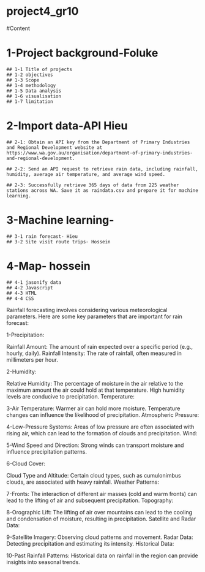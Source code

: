 # project4_gr10
#Content
# 1-Project background-Foluke
	## 1-1 Title of projects
	## 1-2 objectives
	## 1-3 Scope
	## 1-4 methodology
	## 1-5 Data analysis
	## 1-6 visualisation
	## 1-7 limitation

# 2-Import data-API Hieu
	## 2-1: Obtain an API key from the Department of Primary Industries and Regional Development website at https://www.wa.gov.au/organisation/department-of-primary-industries-and-regional-development.

	## 2-2: Send an API request to retrieve rain data, including rainfall, humidity, average air temperature, and average wind speed.

	## 2-3: Successfully retrieve 365 days of data from 225 weather stations across WA. Save it as raindata.csv and prepare it for machine learning.

# 3-Machine learning- 
	## 3-1 rain forecast- Hieu
	## 3-2 Site visit route trips- Hossein
# 4-Map- hossein
	## 4-1 jasonify data
	## 4-2 Javascript
	## 4-3 HTML
	## 4-4 CSS



Rainfall forecasting involves considering various meteorological parameters. Here are some key parameters that are important for rain forecast:

1-Precipitation:

Rainfall Amount: The amount of rain expected over a specific period (e.g., hourly, daily).
Rainfall Intensity: The rate of rainfall, often measured in millimeters per hour.

2-Humidity:

Relative Humidity: The percentage of moisture in the air relative to the maximum amount the air could hold at that temperature. High humidity levels are conducive to precipitation.
Temperature:

3-Air Temperature: 
Warmer air can hold more moisture. Temperature changes can influence the likelihood of precipitation.
Atmospheric Pressure:

4-Low-Pressure Systems: Areas of low pressure are often associated with rising air, which can lead to the formation of clouds and precipitation.
Wind:

5-Wind Speed and Direction: 
Strong winds can transport moisture and influence precipitation patterns.

6-Cloud Cover:

Cloud Type and Altitude: Certain cloud types, such as cumulonimbus clouds, are associated with heavy rainfall.
Weather Patterns:

7-Fronts: 
The interaction of different air masses (cold and warm fronts) can lead to the lifting of air and subsequent precipitation.
Topography:

8-Orographic Lift: 
The lifting of air over mountains can lead to the cooling and condensation of moisture, resulting in precipitation.
Satellite and Radar Data:

9-Satellite Imagery: 
Observing cloud patterns and movement.
Radar Data: Detecting precipitation and estimating its intensity.
Historical Data:

10-Past Rainfall Patterns: 
Historical data on rainfall in the region can provide insights into seasonal trends.
 
